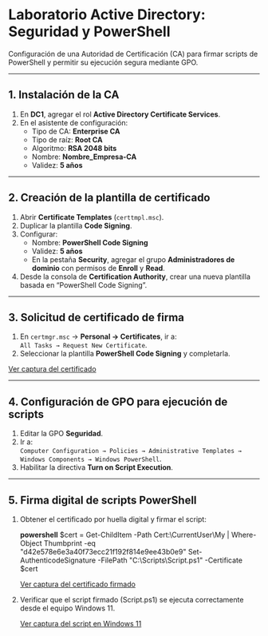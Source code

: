 # Laboratorio Active Directory: Seguridad y PowerShell

Configuración de una Autoridad de Certificación (CA) para firmar scripts de PowerShell y permitir su ejecución segura mediante GPO.

---

## 1. Instalación de la CA

1. En **DC1**, agregar el rol **Active Directory Certificate Services**.  
2. En el asistente de configuración:  
   - Tipo de CA: **Enterprise CA**  
   - Tipo de raíz: **Root CA**  
   - Algoritmo: **RSA 2048 bits**  
   - Nombre: **Nombre_Empresa-CA**  
   - Validez: **5 años**

---

## 2. Creación de la plantilla de certificado

1. Abrir **Certificate Templates** (`certtmpl.msc`).  
2. Duplicar la plantilla **Code Signing**.  
3. Configurar:
   - Nombre: **PowerShell Code Signing**  
   - Validez: **5 años**  
   - En la pestaña **Security**, agregar el grupo **Administradores de dominio** con permisos de **Enroll** y **Read**.  
4. Desde la consola de **Certification Authority**, crear una nueva plantilla basada en “PowerShell Code Signing”.

---

## 3. Solicitud de certificado de firma

1. En `certmgr.msc` → **Personal → Certificates**, ir a:  
   `All Tasks → Request New Certificate`.  
2. Seleccionar la plantilla **PowerShell Code Signing** y completarla.  

[Ver captura del certificado](../images/ca.png)
	
---

## 4. Configuración de GPO para ejecución de scripts

1. Editar la GPO **Seguridad**.  
2. Ir a:  
   `Computer Configuration → Policies → Administrative Templates → Windows Components → Windows PowerShell`.  
3. Habilitar la directiva **Turn on Script Execution**.

---

## 5. Firma digital de scripts PowerShell

1. Obtener el certificado por huella digital y firmar el script:

   **powershell**
   $cert = Get-ChildItem -Path Cert:\CurrentUser\My | Where-Object Thumbprint -eq "d42e578e6e3a40f73ecc21f192f814e9ee43b0e9"
   Set-AuthenticodeSignature -FilePath "C:\Scripts\Script.ps1" -Certificate $cert
   
   [Ver captura del certificado firmado](../images/script.png)
   
2. Verificar que el script firmado (Script.ps1) se ejecuta correctamente desde el equipo Windows 11.

	[Ver captura del script en Windows 11](../images/ca.png)
